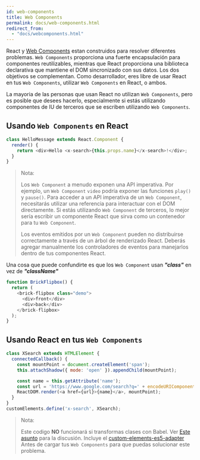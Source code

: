 ```yaml
---
id: web-components
title: Web Components
permalink: docs/web-components.html
redirect_from:
  - "docs/webcomponents.html"
---
```


React y [Web Components](https://developer.mozilla.org/es/docs/Web/Web_Components) estan construidos para resolver diferentes problemas.  `Web Components` proporciona una fuerte encapsulación para componentes reutilizables, mientras que React proporciona una biblioteca declarativa que mantiene el DOM sincronizado con sus datos. Los dos objetivos se complementan. Como desarrollador, eres libre de usar React en tus `Web Components`, utilizar `Web Components` en React, o ambos.

La mayoria de las personas que usan React no utilizan `Web Components`, pero es posible que desees hacerlo, especialmente si estás utilizando componentes de IU de terceros que se escriben utilizando `Web Components`.

## Usando `Web Components` en React

```javascript
class HelloMessage extends React.Component {
  render() {
    return <div>Hello <x-search>{this.props.name}</x-search>!</div>;
  }
}
```

> Nota:
>
> Los `Web Component` a menudo exponen una API imperativa. Por ejemplo, un `Web Component` `video` podría exponer las funciones `play()` y `pause()`. Para acceder a un API imperativa de un `Web Component`, necesitarás utilizar una referencia para interactuar con el DOM directamente. Si estás utilizando `Web Component` de terceros, lo mejor sería escribir un componente React que sirva como un contenedor para tu `Web Component`.
>
> Los eventos emitidos por un `Web Component` pueden no distribuirse correctamente a través de un árbol de renderizado React.
> Deberás agregar manualmente los controladores de eventos para manejarlos dentro de tus componentes React.

Una cosa que puede confundirte es que los `Web Component` usan ***"class"*** en vez de ***"className"***

```javascript
function BrickFlipbox() {
  return (
    <brick-flipbox class="demo">
      <div>front</div>
      <div>back</div>
    </brick-flipbox>
  );
}
```

## Usando React en tus `Web Components`

```javascript
class XSearch extends HTMLElement {
  connectedCallback() {
    const mountPoint = document.createElement('span');
    this.attachShadow({ mode: 'open' }).appendChild(mountPoint);

    const name = this.getAttribute('name');
    const url = 'https://www.google.com/search?q=' + encodeURIComponent(name);
    ReactDOM.render(<a href={url}>{name}</a>, mountPoint);
  }
}
customElements.define('x-search', XSearch);
```

>Nota:
>
>Este codigo **NO** funcionará si transformas clases con Babel. Ver [Este asunto](https://github.com/w3c/webcomponents/issues/587) para la discusión.
>Incluye el [custom-elements-es5-adapter](https://github.com/webcomponents/webcomponentsjs#custom-elements-es5-adapterjs) Antes de cargar tus `Web Components` para que puedas solucionar este problema.
